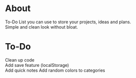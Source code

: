 # About
To-Do List you can use to store your projects, ideas and plans.\
Simple and clean look without bloat.

# To-Do
Clean up code\
Add save feature (localStorage)\
Add quick notes
Add random colors to categories